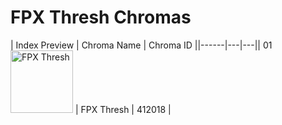 # FPX Thresh Chromas

| Index  Preview | Chroma Name | Chroma ID ||------|---|---|| 01  <img src='https://raw.communitydragon.org/latest/plugins/rcp-be-lol-game-data/global/default/v1/champion-chroma-images/412/412018.png' alt='FPX Thresh' width='100'> | FPX Thresh | 412018 |